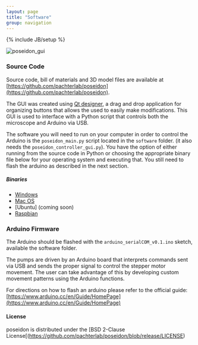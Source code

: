 ```yaml
---
layout: page
title: "Software"
group: navigation
---
```


{% include JB/setup %}


![poseidon_gui](https://user-images.githubusercontent.com/12504176/44837086-7565ba00-abed-11e8-9f49-90933ecdb3e8.png)

### Source Code

Source code, bill of materials and 3D model files are available at [https://github.com/pachterlab/poseidon](https://github.com/pachterlab/poseidon).

The GUI was created using [Qt designer](http://doc.qt.io/qt-5/qtdesigner-manual.html), a drag and drop application for organizing buttons that allows the used to easily make modifications. This GUI is used to interface with a Python script that controls both the microscope and Arduino via USB. 

The software you will need to run on your computer in order to control the Arduino is the `poseidon_main.py` script located in the `software` folder. (it also needs the `poseidon_controller_gui.py`). You have the option of either running from the source code in Python or choosing the appropriate binary file below for your operating system and executing that. You still need to flash the arduino as described in the next section.

##### Binaries
- [Windows](https://github.com/pachterlab/poseidon/releases/download/v1.0.0/poseidon_main_v1.0.0_windows_executable_2018-08-29.exe) 
- [Mac OS](https://github.com/pachterlab/poseidon/releases/download/v1.0.0/poseidon_main_v1.0.0_mac_executable_2018-08-29)
- [Ubuntu] (coming soon)
- [Raspbian](https://github.com/pachterlab/poseidon/releases/download/v1.0.0/poseidon_main_v1.0.0_raspbian_executable_2018-08-29)


### Arduino Firmware
The Arduino should be flashed with the `arduino_serialCOM_v0.1.ino` sketch, available the software folder.

The pumps are driven by an Arduino board that interprets commands sent via USB and sends the proper signal to control the stepper motor movement. The user can take advantage of this by developing custom movement patterns using the Arduino functions.

For directions on how to flash an arduino please refer to the official guide: [https://www.arduino.cc/en/Guide/HomePage](https://www.arduino.cc/en/Guide/HomePage)


#### License

poseidon is distributed under the [BSD 2-Clause License[(https://github.com/pachterlab/poseidon/blob/release/LICENSE)

